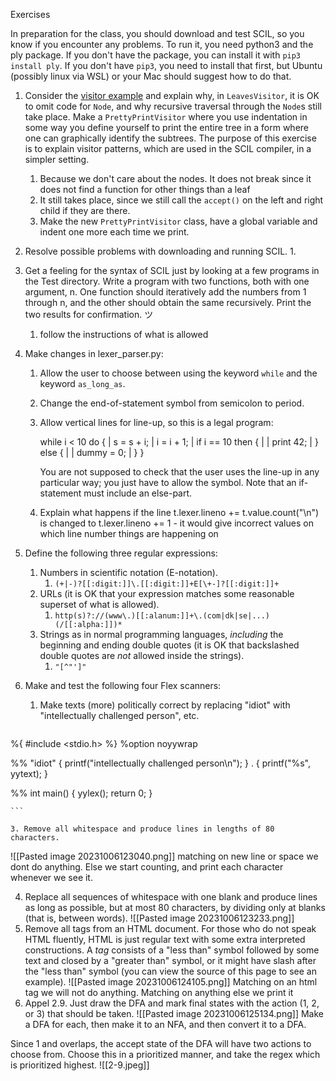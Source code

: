 Exercises

In preparation for the class, you should download and test SCIL, so you know if you encounter any problems. To run it, you need python3 and the ply package. If you don't have the package, you can install it with `pip3 install ply`. If you don't have `pip3`, you need to install that first, but Ubuntu (possibly linux via WSL) or your Mac should suggest how to do that.
 
1. Consider the [visitor example](https://imada.sdu.dk/u/kslarsen/dm565/Files/VisitorExample/) and explain why, in `LeavesVisitor`, it is OK to omit code for `Node`, and why recursive traversal through the `Node`s still take place. Make a `PrettyPrintVisitor` where you use indentation in some way you define yourself to print the entire tree in a form where one can graphically identify the subtrees. The purpose of this exercise is to explain visitor patterns, which are used in the SCIL compiler, in a simpler setting.
	1. Because we don't care about the nodes. It does not break since it does not find a function for other things than a leaf
	2. It still takes place, since we still call the `accept()` on the left and right child if they are there.
	3. Make the new `PrettyPrintVisitor` class, have a global variable and indent one more each time we print.
2. Resolve possible problems with downloading and running SCIL.
	1. 
3. Get a feeling for the syntax of SCIL just by looking at a few programs in the Test directory. Write a program with two functions, both with one argument, n. One function should iteratively add the numbers from 1 through n, and the other should obtain the same recursively. Print the two results for confirmation. ツ
	1. follow the instructions of what is allowed 
4. Make changes in lexer_parser.py:
    1. Allow the user to choose between using the keyword `while` and the keyword `as_long_as`.
    2. Change the end-of-statement symbol from semicolon to period.
    3. Allow vertical lines for line-up, so this is a legal program:
        
        while i < 10 do {
        |  s = s + i;
        |  i = i + 1;
        |  if i == 10 then {
        |  |  print 42;
        |  } else {
        |  |  dummy = 0;
        |  }
        }
        
        You are not supposed to check that the user uses the line-up in any particular way; you just have to allow the symbol. Note that an if-statement must include an else-part.
    4. Explain what happens if the line
        t.lexer.lineno += t.value.count("\n")
        is changed to
        t.lexer.lineno += 1
	        - it would give incorrect values on which line number things are happening on
        
5. Define the following three regular expressions:
    1. Numbers in scientific notation (E-notation).
	    1. `(+|-)?[[:digit:]]\.[[:digit:]]+E[\+-]?[[:digit:]]+`
    2. URLs (it is OK that your expression matches some reasonable superset of what is allowed).
	    1. `http(s)?://(www\.)[[:alanum:]]+\.(com|dk|se|...)(/[[:alpha:]])*`
    3. Strings as in normal programming languages, _including_ the beginning and ending double quotes (it is OK that backslashed double quotes are _not_ allowed inside the strings).
	    1. `"[^"']"`
6. Make and test the following four Flex scanners:
    1. Make texts (more) politically correct by replacing "idiot" with "intellectually challenged person", etc.
	```c
%{
    #include <stdio.h>
%}
%option noyywrap

%%
"idiot" { printf("intellectually challenged person\n"); }
.       { printf("%s", yytext); }

%%
int main() {
    yylex();
    return 0;
}

	```

    3. Remove all whitespace and produce lines in lengths of 80 characters.
![[Pasted image 20231006123040.png]]
matching on new line or space we dont do anything.
Else we start counting, and print each character whenever we see it.

4. Replace all sequences of whitespace with one blank and produce lines as long as possible, but at most 80 characters, by dividing only at blanks (that is, between words).
![[Pasted image 20231006123233.png]]
5. Remove all tags from an HTML document. For those who do not speak HTML fluently, HTML is just regular text with some extra interpreted constructions. A _tag_ consists of a "less than" symbol followed by some text and closed by a "greater than" symbol, or it might have slash after the "less than" symbol (you can view the source of this page to see an example).
![[Pasted image 20231006124105.png]]
Matching on an html tag we will not do anything. Matching on anything else  we print it
1. Appel 2.9. Just draw the DFA and mark final states with the action (1, 2, or 3) that should be taken.
![[Pasted image 20231006125134.png]]
Make a DFA for each, then make it to an NFA, and then convert it to a DFA.

Since 1 and overlaps, the accept state of the DFA will have two actions to choose from. Choose this in a prioritized manner, and take the regex which is prioritized highest.
![[2-9.jpeg]]